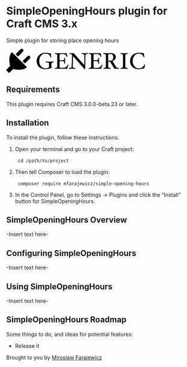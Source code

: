 # SimpleOpeningHours plugin for Craft CMS 3.x

Simple plugin for storing place opening hours

![Screenshot](resources/img/plugin-logo.png)

## Requirements

This plugin requires Craft CMS 3.0.0-beta.23 or later.

## Installation

To install the plugin, follow these instructions.

1. Open your terminal and go to your Craft project:

        cd /path/to/project

2. Then tell Composer to load the plugin:

        composer require mfarajewicz/simple-opening-hours

3. In the Control Panel, go to Settings → Plugins and click the “Install” button for SimpleOpeningHours.

## SimpleOpeningHours Overview

-Insert text here-

## Configuring SimpleOpeningHours

-Insert text here-

## Using SimpleOpeningHours

-Insert text here-

## SimpleOpeningHours Roadmap

Some things to do, and ideas for potential features:

* Release it

Brought to you by [Miroslaw Farajewicz](https://www.gearrilla.com/en/)
